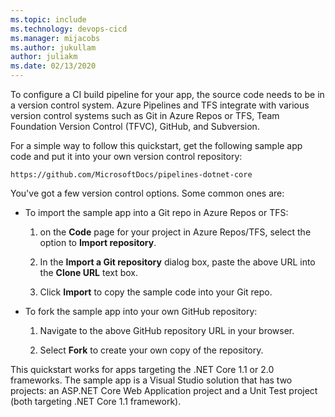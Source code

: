 ```yaml
---
ms.topic: include
ms.technology: devops-cicd
ms.manager: mijacobs
ms.author: jukullam
author: juliakm
ms.date: 02/13/2020
---
```


To configure a CI build pipeline for your app, the source code needs to be in a version control system. Azure Pipelines and TFS integrate with various version control systems such as Git in Azure Repos or TFS, Team Foundation Version Control (TFVC), GitHub, and Subversion.

For a simple way to follow this quickstart, get the following sample app code and put it into your own version control repository:

```
https://github.com/MicrosoftDocs/pipelines-dotnet-core
```

You've got a few version control options. Some common ones are:

- To import the sample app into a Git repo in Azure Repos or TFS:

  1.  on the **Code** page for your project in Azure Repos/TFS, select the option to **Import repository**.

  1.  In the **Import a Git repository** dialog box, paste the above URL into the **Clone URL** text box.

  1.  Click **Import** to copy the sample code into your Git repo.

- To fork the sample app into your own GitHub repository:

  1.  Navigate to the above GitHub repository URL in your browser.

  1.  Select **Fork** to create your own copy of the repository.

This quickstart works for apps targeting the .NET Core 1.1 or 2.0 frameworks. The sample app is a Visual Studio solution that has two projects: an ASP.NET Core Web Application project and a Unit Test project (both targeting .NET Core 1.1 framework).
